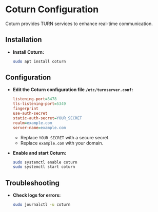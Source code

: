 # Coturn Configuration

Coturn provides TURN services to enhance real-time communication.

## Installation

- **Install Coturn:**
    ```sh
    sudo apt install coturn
    ```

## Configuration

- **Edit the Coturn configuration file `/etc/turnserver.conf`:**
    ```ini
    listening-port=3478
    tls-listening-port=5349
    fingerprint
    use-auth-secret
    static-auth-secret=YOUR_SECRET
    realm=example.com
    server-name=example.com
    ```
    - Replace `YOUR_SECRET` with a secure secret.
    - Replace `example.com` with your domain.

- **Enable and start Coturn:**
    ```sh
    sudo systemctl enable coturn
    sudo systemctl start coturn
    ```

## Troubleshooting

- **Check logs for errors:**
    ```sh
    sudo journalctl -u coturn
    ```
